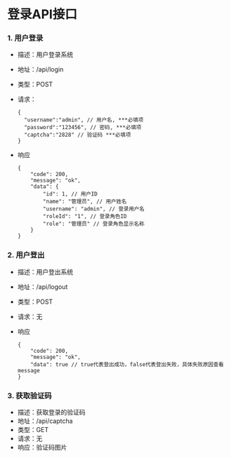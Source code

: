 # 登录API接口

### 1. 用户登录

- 描述：用户登录系统

- 地址：/api/login

- 类型：POST

- 请求：

  ```
  {
    "username":"admin", // 用户名, ***必填项
    "password":"123456", // 密码, ***必填项
    "captcha":"2828" // 验证码 ***必填项
  }
  ```

- 响应

  ```
  {
      "code": 200,
      "message": "ok",
      "data": {
          "id": 1, // 用户ID
          "name": "管理员", // 用户姓名
          "username": "admin", // 登录用户名
          "roleId": "1", // 登录角色ID
          "role": "管理员" // 登录角色显示名称
      }
  }
  ```


### 2. 用户登出

- 描述：用户登出系统

- 地址：/api/logout

- 类型：POST

- 请求：无

- 响应

  ```
  {
      "code": 200,
      "message": "ok",
      "data": true // true代表登出成功，false代表登出失败，具体失败原因查看message
  }
  ```

### 3. 获取验证码

- 描述：获取登录的验证码
- 地址：/api/captcha
- 类型：GET
- 请求：无
- 响应：验证码图片